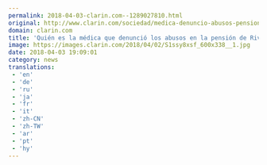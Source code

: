 ```yaml
---
permalink: 2018-04-03-clarin.com--1289027810.html
original: http://www.clarin.com/sociedad/medica-denuncio-abusos-pension-river_0_H12UyNZoM.html
domain: clarin.com
title: 'Quién es la médica que denunció los abusos en la pensión de River'
image: https://images.clarin.com/2018/04/02/S1ssy8xsf_600x338__1.jpg
date: 2018-04-03 19:09:01
category: news
translations: 
 - 'en'
 - 'de'
 - 'ru'
 - 'ja'
 - 'fr'
 - 'it'
 - 'zh-CN'
 - 'zh-TW'
 - 'ar'
 - 'pt'
 - 'hy'
---
```


